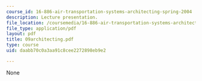```yaml
---
course_id: 16-886-air-transportation-systems-architecting-spring-2004
description: Lecture presentation.
file_location: /coursemedia/16-886-air-transportation-systems-architecting-spring-2004/daabb70c0a3aa91c8cee2272898eb9e2_09architecting.pdf
file_type: application/pdf
layout: pdf
title: 09architecting.pdf
type: course
uid: daabb70c0a3aa91c8cee2272898eb9e2

---
```

None